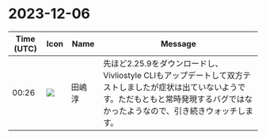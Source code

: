 # 2023-12-06

|Time (UTC)|Icon|Name|Message|
|---|---|---|---|
|00:26|![](https://secure.gravatar.com/avatar/698cc14290c3976fdd9f0a23494b87c1.jpg?s=72&d=https%3A%2F%2Fa.slack-edge.com%2Fdf10d%2Fimg%2Favatars%2Fava_0012-72.png)|田嶋　淳|先ほど2.25.9をダウンロードし、Vivliostyle CLIもアップデートして双方テストしましたが症状は出ていないようです。ただもともと常時発現するバグではなかったようなので、引き続きウォッチします。|
